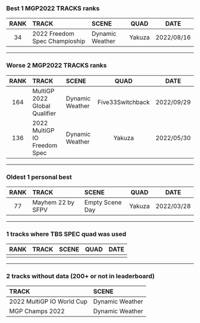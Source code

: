 ### Best 1 MGP2022 TRACKS ranks
|RANK|TRACK|SCENE|QUAD|DATE|
|:---:|:---|:---|:---:|:---:|
|34|2022 Freedom Spec Champioship|Dynamic Weather|Yakuza|2022/08/16|
---
### Worse 2 MGP2022 TRACKS ranks
|RANK|TRACK|SCENE|QUAD|DATE|
|:---:|:---|:---|:---:|:---:|
|164|MultiGP 2022 Global Qualifier|Dynamic Weather|Five33Switchback|2022/09/29|
|136|2022 MultiGP IO Freedom Spec|Dynamic Weather|Yakuza|2022/05/30|
---
### Oldest 1 personal best
|RANK|TRACK|SCENE|QUAD|DATE|
|:---:|:---|:---|:---:|:---:|
|77|Mayhem 22 by SFPV|Empty Scene Day|Yakuza|2022/03/28|
---
### 1 tracks where TBS SPEC quad was used
|RANK|TRACK|SCENE|QUAD|DATE|
|:---:|:---|:---|:---:|:---:|
||||||
---
### 2 tracks without data (200+ or not in leaderboard)
|TRACK|SCENE|
|:---|:---|
|2022 MultiGP IO World Cup|Dynamic Weather|
|MGP Champs 2022|Dynamic Weather|
